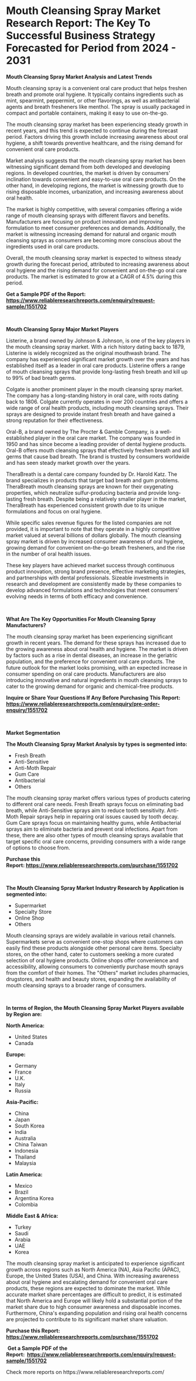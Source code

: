 <p><h1>Mouth Cleansing Spray Market Research Report: The Key To Successful Business Strategy Forecasted for Period from 2024 - 2031</h1></p><p><strong>Mouth Cleansing Spray Market Analysis and Latest Trends</strong></p>
<p><p>Mouth cleansing spray is a convenient oral care product that helps freshen breath and promote oral hygiene. It typically contains ingredients such as mint, spearmint, peppermint, or other flavorings, as well as antibacterial agents and breath fresheners like menthol. The spray is usually packaged in compact and portable containers, making it easy to use on-the-go.</p><p>The mouth cleansing spray market has been experiencing steady growth in recent years, and this trend is expected to continue during the forecast period. Factors driving this growth include increasing awareness about oral hygiene, a shift towards preventive healthcare, and the rising demand for convenient oral care products.</p><p>Market analysis suggests that the mouth cleansing spray market has been witnessing significant demand from both developed and developing regions. In developed countries, the market is driven by consumers' inclination towards convenient and easy-to-use oral care products. On the other hand, in developing regions, the market is witnessing growth due to rising disposable incomes, urbanization, and increasing awareness about oral health.</p><p>The market is highly competitive, with several companies offering a wide range of mouth cleansing sprays with different flavors and benefits. Manufacturers are focusing on product innovation and improving formulation to meet consumer preferences and demands. Additionally, the market is witnessing increasing demand for natural and organic mouth cleansing sprays as consumers are becoming more conscious about the ingredients used in oral care products.</p><p>Overall, the mouth cleansing spray market is expected to witness steady growth during the forecast period, attributed to increasing awareness about oral hygiene and the rising demand for convenient and on-the-go oral care products. The market is estimated to grow at a CAGR of 4.5% during this period.</p></p>
<p><strong>Get a Sample PDF of the Report:&nbsp; <a href="https://www.reliableresearchreports.com/enquiry/request-sample/1551702">https://www.reliableresearchreports.com/enquiry/request-sample/1551702</a></strong></p>
<p>&nbsp;</p>
<p><strong>Mouth Cleansing Spray Major Market Players</strong></p>
<p><p>Listerine, a brand owned by Johnson & Johnson, is one of the key players in the mouth cleansing spray market. With a rich history dating back to 1879, Listerine is widely recognized as the original mouthwash brand. The company has experienced significant market growth over the years and has established itself as a leader in oral care products. Listerine offers a range of mouth cleansing sprays that provide long-lasting fresh breath and kill up to 99% of bad breath germs.</p><p>Colgate is another prominent player in the mouth cleansing spray market. The company has a long-standing history in oral care, with roots dating back to 1806. Colgate currently operates in over 200 countries and offers a wide range of oral health products, including mouth cleansing sprays. Their sprays are designed to provide instant fresh breath and have gained a strong reputation for their effectiveness.</p><p>Oral-B, a brand owned by The Procter & Gamble Company, is a well-established player in the oral care market. The company was founded in 1950 and has since become a leading provider of dental hygiene products. Oral-B offers mouth cleansing sprays that effectively freshen breath and kill germs that cause bad breath. The brand is trusted by consumers worldwide and has seen steady market growth over the years.</p><p>TheraBreath is a dental care company founded by Dr. Harold Katz. The brand specializes in products that target bad breath and gum problems. TheraBreath mouth cleansing sprays are known for their oxygenating properties, which neutralize sulfur-producing bacteria and provide long-lasting fresh breath. Despite being a relatively smaller player in the market, TheraBreath has experienced consistent growth due to its unique formulations and focus on oral hygiene.</p><p>While specific sales revenue figures for the listed companies are not provided, it is important to note that they operate in a highly competitive market valued at several billions of dollars globally. The mouth cleansing spray market is driven by increased consumer awareness of oral hygiene, growing demand for convenient on-the-go breath fresheners, and the rise in the number of oral health issues.</p><p>These key players have achieved market success through continuous product innovation, strong brand presence, effective marketing strategies, and partnerships with dental professionals. Sizeable investments in research and development are consistently made by these companies to develop advanced formulations and technologies that meet consumers' evolving needs in terms of both efficacy and convenience.</p></p>
<p>&nbsp;</p>
<p><strong>What Are The Key Opportunities For Mouth Cleansing Spray Manufacturers?</strong></p>
<p><p>The mouth cleansing spray market has been experiencing significant growth in recent years. The demand for these sprays has increased due to the growing awareness about oral health and hygiene. The market is driven by factors such as a rise in dental diseases, an increase in the geriatric population, and the preference for convenient oral care products. The future outlook for the market looks promising, with an expected increase in consumer spending on oral care products. Manufacturers are also introducing innovative and natural ingredients in mouth cleansing sprays to cater to the growing demand for organic and chemical-free products.</p></p>
<p><strong>Inquire or Share Your Questions If Any Before Purchasing This Report: <a href="https://www.reliableresearchreports.com/enquiry/pre-order-enquiry/1551702">https://www.reliableresearchreports.com/enquiry/pre-order-enquiry/1551702</a></strong></p>
<p>&nbsp;</p>
<p><strong>Market Segmentation</strong></p>
<p><strong>The Mouth Cleansing Spray Market Analysis by types is segmented into:</strong></p>
<p><ul><li>Fresh Breath</li><li>Anti-Sensitive</li><li>Anti-Moth Repair</li><li>Gum Care</li><li>Antibacterial</li><li>Others</li></ul></p>
<p><p>The mouth cleansing spray market offers various types of products catering to different oral care needs. Fresh Breath sprays focus on eliminating bad breath, while Anti-Sensitive sprays aim to reduce tooth sensitivity. Anti-Moth Repair sprays help in repairing oral issues caused by tooth decay. Gum Care sprays focus on maintaining healthy gums, while Antibacterial sprays aim to eliminate bacteria and prevent oral infections. Apart from these, there are also other types of mouth cleansing sprays available that target specific oral care concerns, providing consumers with a wide range of options to choose from.</p></p>
<p><strong>Purchase this Report:&nbsp;<a href="https://www.reliableresearchreports.com/purchase/1551702">https://www.reliableresearchreports.com/purchase/1551702</a></strong></p>
<p>&nbsp;</p>
<p><strong>The Mouth Cleansing Spray Market Industry Research by Application is segmented into:</strong></p>
<p><ul><li>Supermarket</li><li>Specialty Store</li><li>Online Shop</li><li>Others</li></ul></p>
<p><p>Mouth cleansing sprays are widely available in various retail channels. Supermarkets serve as convenient one-stop shops where customers can easily find these products alongside other personal care items. Specialty stores, on the other hand, cater to customers seeking a more curated selection of oral hygiene products. Online shops offer convenience and accessibility, allowing consumers to conveniently purchase mouth sprays from the comfort of their homes. The "Others" market includes pharmacies, drugstores, and health and beauty stores, expanding the availability of mouth cleansing sprays to a broader range of consumers.</p></p>
<p>&nbsp;</p>
<p><strong>In terms of Region, the Mouth Cleansing Spray Market Players available by Region are:</strong></p>
<p>
    <p> <strong> North America: </strong>
        <ul>
            <li>United States</li>
            <li>Canada</li>
        </ul>
        </p> 
    <p> <strong> Europe: </strong>
        <ul>
            <li>Germany</li>
            <li>France</li>
            <li>U.K.</li>
            <li>Italy</li>
            <li>Russia</li>
        </ul>
        </p> 
    <p> <strong> Asia-Pacific: </strong>
        <ul>
            <li>China</li>
            <li>Japan</li>
            <li>South Korea</li>
            <li>India</li>
            <li>Australia</li>
            <li>China Taiwan</li>
            <li>Indonesia</li>
            <li>Thailand</li>
            <li>Malaysia</li>
        </ul>
        </p> 
    <p> <strong> Latin America: </strong>
        <ul>
            <li>Mexico</li>
            <li>Brazil</li>
            <li>Argentina Korea</li>
            <li>Colombia</li>
        </ul>
        </p> 
    <p> <strong> Middle East & Africa: </strong>
        <ul>
            <li>Turkey</li>
            <li>Saudi</li>
            <li>Arabia</li>
            <li>UAE</li>
            <li>Korea</li>
        </ul>
    </p>
    </p>
<p><p>The mouth cleansing spray market is anticipated to experience significant growth across regions such as North America (NA), Asia Pacific (APAC), Europe, the United States (USA), and China. With increasing awareness about oral hygiene and escalating demand for convenient oral care products, these regions are expected to dominate the market. While accurate market share percentages are difficult to predict, it is estimated that North America and Europe will likely hold a substantial portion of the market share due to high consumer awareness and disposable incomes. Furthermore, China's expanding population and rising oral health concerns are projected to contribute to its significant market share valuation.</p></p>
<p><strong>Purchase this Report: <a href="https://www.reliableresearchreports.com/purchase/1551702">https://www.reliableresearchreports.com/purchase/1551702</a></strong></p>
<p>&nbsp;<strong>Get a Sample PDF of the Report:&nbsp;&nbsp;<a href="https://www.reliableresearchreports.com/enquiry/request-sample/1551702">https://www.reliableresearchreports.com/enquiry/request-sample/1551702</a></strong></p>
<p><strong></strong></p>
<p>Check more reports on https://www.reliableresearchreports.com/</p>